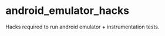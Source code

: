 android_emulator_hacks
======================

Hacks required to run android emulator + instrumentation tests.
